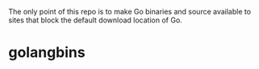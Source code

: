 The only point of this repo is to make Go binaries and source
available to sites that block the default download location of 
Go.

# golangbins
